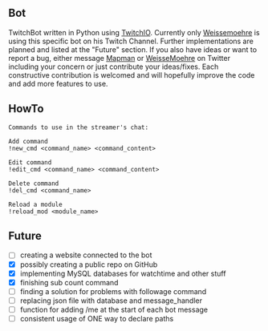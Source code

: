 Bot
---
TwitchBot written in Python using [TwitchIO](https://github.com/TwitchIO/TwitchIO).
Currently only [Weissemoehre](https://www.twitch.tv/weissemoehre) is using this  specific bot on his Twitch Channel.
Further implementations are planned and listed at the "Future" section. If you also have ideas or want
to report a bug, either message [Mapman](https://twitter.com/MapManagement) or
[WeisseMoehre](https://twitter.com/WeisseMoehre) on Twitter including your concern or just contribute your ideas/fixes.
Each constructive contribution is welcomed and will hopefully improve the code and add more features to use.

HowTo
-------
    Commands to use in the streamer's chat:
     
    Add command
    !new_cmd <command_name> <command_content>
    
    Edit command
    !edit_cmd <command_name> <command_content>
    
    Delete command
    !del_cmd <command_name>
    
    Reload a module
    !reload_mod <module_name>

Future
------
- [ ] creating a website connected to the bot
- [x] possibly creating a public repo on GitHub 
- [x] implementing MySQL databases for watchtime and other stuff
- [x] finishing sub count command
- [ ] finding a solution for problems with followage command
- [ ] replacing json file with database and message_handler
- [ ] function for adding /me at the start of each bot message
- [ ] consistent usage of ONE way to declare paths